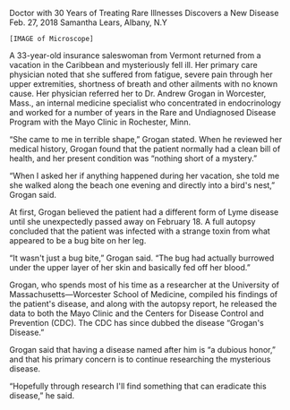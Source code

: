 Doctor with 30 Years of Treating Rare Illnesses Discovers a New Disease
Feb. 27, 2018
Samantha Lears, Albany, N.Y

	[IMAGE of Microscope]

A 33-year-old insurance saleswoman from Vermont returned from a vacation in the Caribbean and mysteriously fell ill. Her primary care physician noted that she suffered from fatigue, severe pain through her upper extremities, shortness of breath and other ailments with no known cause. Her physician referred her to Dr. Andrew Grogan in Worcester, Mass., an internal medicine specialist who concentrated in endocrinology and worked for a number of years in the Rare and Undiagnosed Disease Program with the Mayo Clinic in Rochester, Minn.

“She came to me in terrible shape,” Grogan stated. When he reviewed her medical history, Grogan found that the patient normally had a clean bill of health, and her present condition was “nothing short of a mystery.”

“When I asked her if anything happened during her vacation, she told me she walked along the beach one evening and directly into a bird's nest,” Grogan said.

At first, Grogan believed the patient had a different form of Lyme disease until she unexpectedly passed away on February 18. A full autopsy concluded that the patient was infected with a strange toxin from what appeared to be a bug bite on her leg.

“It wasn't just a bug bite,” Grogan said. “The bug had actually burrowed under the upper layer of her skin and basically fed off her blood.”

Grogan, who spends most of his time as a researcher at the University of Massachusetts—Worcester School of Medicine, compiled his findings of the patient's disease, and along with the autopsy report, he released the data to both the Mayo Clinic and the Centers for Disease Control and Prevention (CDC). The CDC has since dubbed the disease “Grogan's Disease.”

Grogan said that having a disease named after him is “a dubious honor,” and that his primary concern is to continue researching the mysterious disease.

“Hopefully through research I'll find something that can eradicate this disease,” he said.
